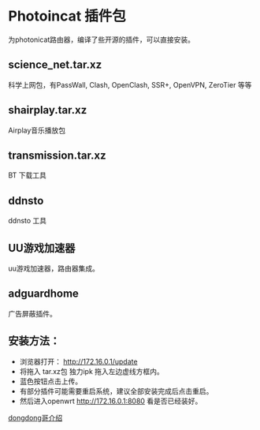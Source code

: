 # Photoincat 插件包

为photonicat路由器，编译了些开源的插件，可以直接安装。


## science_net.tar.xz
科学上网包，有PassWall, Clash, OpenClash, SSR+, OpenVPN, ZeroTier 等等

## shairplay.tar.xz
Airplay音乐播放包

## transmission.tar.xz
BT 下载工具

## ddnsto
ddnsto 工具

## UU游戏加速器
uu游戏加速器，路由器集成。

## adguardhome
广告屏蔽插件。

## 安装方法：
- 浏览器打开： http://172.16.0.1/update
- 将拖入 tar.xz包 独力ipk 拖入左边虚线方框内。
- 蓝色按钮点击上传。
- 有部分插件可能需要重启系统，建议全部安装完成后点击重启。
- 然后进入openwrt http://172.16.0.1:8080 看是否已经装好。

[dongdong哥介绍](https://www.kancloud.cn/@bigdongdong/)
